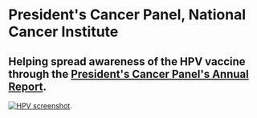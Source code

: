 # President's Cancer Panel, National Cancer Institute 

## Helping spread awareness of the HPV vaccine through the [President's Cancer Panel's Annual Report](http://deainfo.nci.nih.gov/advisory/pcp/annualreports/hpv/index.htm). 

[![HPV screenshot](https://d3qcdigd1fhos0.cloudfront.net/blog/img/customer-pcphpv.png "HPV screenshot")](http://search.usa.gov/search?utf8=%E2%9C%93&affiliate=pcp_hpv&query=vaccine&commit=Search&m=true).
